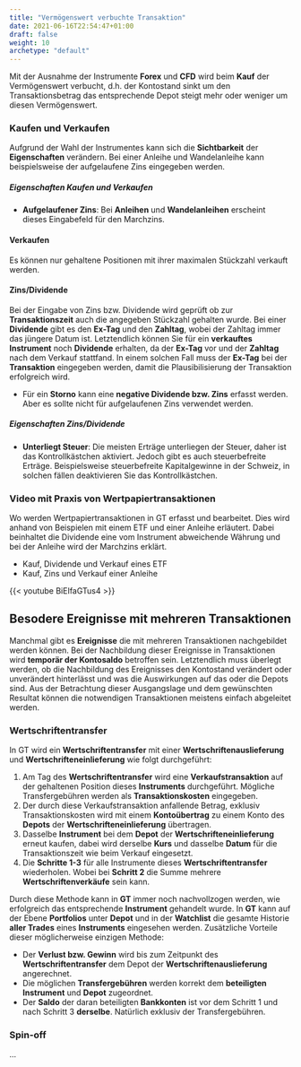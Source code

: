 ```yaml
---
title: "Vermögenswert verbuchte Transaktion"
date: 2021-06-16T22:54:47+01:00
draft: false
weight: 10
archetype: "default"
---
```

Mit der Ausnahme der Instrumente **Forex** und **CFD** wird beim **Kauf** der Vermögenswert verbucht, d.h. der Kontostand sinkt um den Transaktionsbetrag das entsprechende Depot steigt mehr oder weniger um diesen Vermögenswert.

### Kaufen und Verkaufen
Aufgrund der Wahl der Instrumentes kann sich die **Sichtbarkeit** der **Eigenschaften** verändern. Bei einer Anleihe und Wandelanleihe kann beispielsweise der aufgelaufene Zins eingegeben werden.

##### Eigenschaften Kaufen und Verkaufen
- **Aufgelaufener Zins**: Bei **Anleihen** und **Wandelanleihen** erscheint dieses Eingabefeld für den Marchzins. 

#### Verkaufen
Es können nur gehaltene Positionen mit ihrer maximalen Stückzahl verkauft werden.

#### Zins/Dividende
Bei der Eingabe von Zins bzw. Dividende wird geprüft ob zur **Transaktionszeit** auch die angegeben Stückzahl gehalten wurde. Bei einer **Dividende** gibt es den **Ex-Tag** und den **Zahltag**, wobei der Zahltag immer das jüngere Datum ist. Letztendlich können Sie für ein **verkauftes Instrument** noch **Dividende** erhalten, da der **Ex-Tag** vor und der **Zahltag** nach dem Verkauf stattfand. In einem solchen Fall muss der **Ex-Tag** bei der **Transaktion** eingegeben werden, damit die Plausibilisierung der Transaktion erfolgreich wird.
-  Für ein **Storno** kann eine **negative Dividende bzw. Zins** erfasst werden. Aber es sollte nicht für aufgelaufenen Zins verwendet werden.

##### Eigenschaften Zins/Dividende
- **Unterliegt Steuer**: Die meisten Erträge unterliegen der Steuer, daher ist das Kontrollkästchen aktiviert. Jedoch gibt es auch steuerbefreite Erträge. Beispielsweise steuerbefreite Kapitalgewinne in der Schweiz, in solchen fällen deaktivieren Sie das Kontrollkästchen.

### Video mit Praxis von Wertpapiertransaktionen
Wo werden Wertpapiertransaktionen in GT erfasst und bearbeitet. Dies wird anhand von Beispielen mit einem ETF und einer Anleihe erläutert. Dabei beinhaltet die Dividende eine vom Instrument abweichende Währung und bei der Anleihe wird der Marchzins erklärt.
- Kauf, Dividende und Verkauf eines ETF
- Kauf, Zins und Verkauf einer Anleihe

{{< youtube BiEIfaGTus4 >}}

## Besodere Ereignisse mit mehreren Transaktionen
Manchmal gibt es **Ereignisse** die mit mehreren Transaktionen nachgebildet werden können. Bei der Nachbildung dieser Ereignisse in Transaktionen wird **temporär der Kontosaldo** betroffen sein. Letztendlich muss überlegt werden, ob die Nachbildung des Ereignisses den Kontostand verändert oder unverändert hinterlässt und was die Auswirkungen auf das oder die Depots sind. Aus der Betrachtung dieser Ausgangslage und dem gewünschten Resultat können die notwendigen Transaktionen meistens einfach abgeleitet werden.

### Wertschriftentransfer
In GT wird ein **Wertschriftentransfer** mit einer **Wertschriftenauslieferung** und **Wertschrifteneinlieferung** wie folgt durchgeführt:
1. Am Tag des **Wertschriftentransfer** wird eine **Verkaufstransaktion** auf der gehaltenen Position dieses **Instruments** durchgeführt. Mögliche Transfergebühren werden als **Transaktionskosten** eingegeben.
2. Der durch diese Verkaufstransaktion anfallende Betrag, exklusiv Transaktionskosten wird mit einem **Kontoübertrag** zu einem Konto des **Depots** der **Wertschrifteneinlieferung** übertragen.
3. Dasselbe **Instrument** bei dem **Depot** der **Wertschrifteneinlieferung** erneut kaufen, dabei wird derselbe **Kurs** und dasselbe **Datum** für die Transaktionszeit wie beim Verkauf eingesetzt.
4. Die **Schritte 1-3** für alle Instrumente dieses **Wertschriftentransfer** wiederholen. Wobei bei **Schritt 2** die Summe mehrere **Wertschriftenverkäufe** sein kann.

Durch diese Methode kann in **GT** immer noch nachvollzogen werden, wie erfolgreich das entsprechende **Instrument** gehandelt wurde. In **GT** kann auf der Ebene **Portfolios** unter **Depot** und in der **Watchlist** die gesamte Historie **aller Trades** eines **Instruments** eingesehen werden. Zusätzliche Vorteile dieser möglicherweise einzigen Methode:
- Der **Verlust bzw. Gewinn** wird bis zum Zeitpunkt des **Wertschriftentransfer** dem Depot der **Wertschriftenauslieferung** angerechnet.
- Die möglichen **Transfergebühren** werden korrekt dem **beteiligten Instrument** und **Depot** zugeordnet.
- Der **Saldo** der daran beteiligten **Bankkonten** ist vor dem Schritt 1 und nach Schritt 3 **derselbe**. Natürlich exklusiv der Transfergebühren.

### Spin-off
...